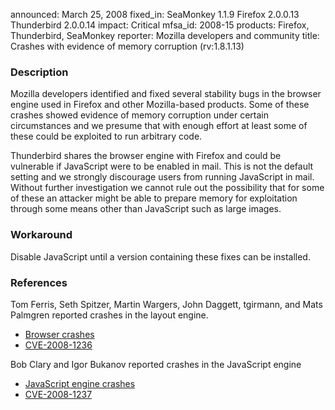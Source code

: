 announced: March 25, 2008
fixed_in: SeaMonkey 1.1.9
          Firefox 2.0.0.13
          Thunderbird 2.0.0.14
impact: Critical
mfsa_id: 2008-15
products: Firefox, Thunderbird, SeaMonkey
reporter: Mozilla developers and community
title: Crashes with evidence of memory corruption (rv:1.8.1.13)

<h3>Description</h3>

<p>Mozilla developers identified and fixed several stability bugs in the
browser engine used in Firefox and other Mozilla-based products. Some of
these crashes showed evidence of memory corruption under certain
circumstances and we presume that with enough effort at least some of these
could be exploited to run arbitrary code.</p>

<p class="note">Thunderbird shares the browser engine with Firefox and could
be vulnerable if JavaScript were to be enabled in mail. This is not the
default setting and we strongly discourage users from running JavaScript in
mail. Without further investigation we cannot rule out the possibility that
for some of these an attacker might be able to prepare memory for exploitation
through some means other than JavaScript such as large images.</p>

<h3>Workaround</h3>

<p>Disable JavaScript until a version containing these fixes can be installed.</p>

<h3>References</h3>

<p>Tom Ferris, Seth Spitzer, Martin Wargers, John Daggett, tgirmann, and Mats Palmgren reported crashes in the layout engine.</p>

<ul>
  <li><a href="https://bugzilla.mozilla.org/buglist.cgi?bug_id=345529,328258,405783,399286,415827,384871">Browser crashes</a></li>
  <li><a class="ex-ref" href="http://cve.mitre.org/cgi-bin/cvename.cgi?name=CVE-2008-1236">CVE-2008-1236</a></li>
</ul>

<p>Bob Clary and Igor Bukanov reported crashes in the JavaScript engine</p>

<ul>
  <li><a href="https://bugzilla.mozilla.org/buglist.cgi?bug_id=414755,412926,420880,417377,416354,411025,416705">JavaScript engine crashes</a></li>
  <li><a class="ex-ref" href="http://cve.mitre.org/cgi-bin/cvename.cgi?name=CVE-2008-1237">CVE-2008-1237</a></li>
</ul>




